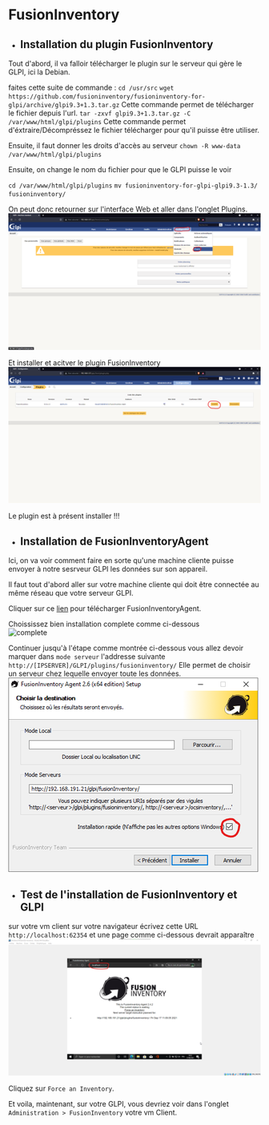 # FusionInventory

- ## Installation du plugin FusionInventory

Tout d'abord, il va falloir télécharger le plugin sur le serveur qui gère le GLPI, ici la Debian.

faites cette suite de commande :
``cd /usr/src``
``wget https://github.com/fusioninventory/fusioninventory-for-glpi/archive/glpi9.3+1.3.tar.gz``
Cette commande permet de télécharger le fichier depuis l'url.
``tar -zxvf glpi9.3+1.3.tar.gz -C /var/www/html/glpi/plugins``
Cette commande permet d'éxtraire/Décompréssez le fichier télécharger pour qu'il puisse être utiliser.

Ensuite, il faut donner les droits d'accès au serveur
``chown -R www-data /var/www/html/glpi/plugins``

Ensuite, on change le nom du fichier pour que le GLPI puisse le voir

``cd /var/www/html/glpi/plugins``
``mv fusioninventory-for-glpi-glpi9.3-1.3/ fusioninventory/``

On peut donc retourner sur l'interface Web et aller dans l'onglet Plugins.  
![plugins](../screens/FusionInventory/Plugins.png)  

Et installer et acitver le plugin FusionInventory  
![FI](../screens/FusionInventory/InstallationFI.png)  

Le plugin est à présent installer !!!

- ## Installation de FusionInventoryAgent

Ici, on va voir comment faire en sorte qu'une machine cliente puisse envoyer à notre sesrveur GLPI les données sur son appareil.

Il faut tout d'abord aller sur votre machine cliente qui doit être connectée au même réseau que votre serveur GLPI.

Cliquer sur ce [lien](http://fusioninventory.org/documentation/agent/installation) pour télécharger FusionInventoryAgent.

Choississez bien installation complete comme ci-dessous  
![complete](../screens/FusionInventory/Complète.png)  

Continuer jusqu'à l'étape comme montrée ci-dessous vous allez devoir marquer dans ``mode serveur`` l'addresse suivante `http://[IPSERVER]/GLPI/plugins/fusioninventory/`
Elle permet de choisir un serveur chez lequelle envoyer toute les données.
![AgentServer](../screens/FusionInventory/SendResults.png)  

- ## Test de l'installation de FusionInventory et GLPI

sur votre vm client sur votre navigateur écrivez cette URL `http://localhost:62354` et une page comme ci-dessous devrait apparaître
![Agent](../screens/FusionInventory/ClientTest.png)  

Cliquez sur `Force an Inventory`.

Et voila, maintenant, sur votre GLPI, vous devriez voir dans l'onglet ``Administration > FusionInventory`` votre vm Client.
